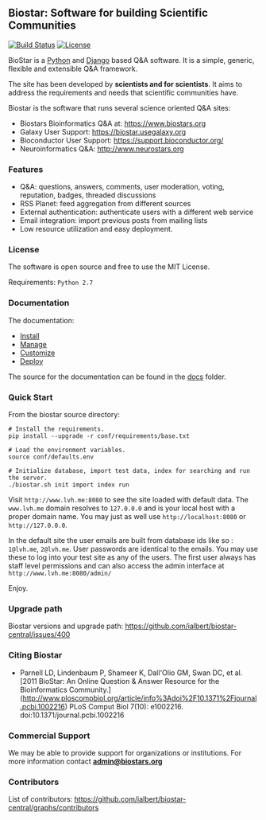 ## Biostar: Software for building Scientific Communities

[![Build Status][build-image]][build-url] 
[![License](http://img.shields.io/:license-mit-blue.svg)](http://doge.mit-license.org)

[build-image]: https://travis-ci.org/ialbert/biostar-central.svg?branch=4.0
[build-url]: https://travis-ci.org/ialbert/biostar-central/builds

BioStar is a [Python][python] and [Django][django] based Q&A software.
It is a simple, generic, flexible and extensible Q&A framework.

The site has been developed by **scientists and for scientists**. It aims
to address the requirements and needs that scientific communities have.

Biostar is the software that runs several science oriented Q&A sites:

 * Biostars Bioinformatics Q&A at: https://www.biostars.org
 * Galaxy User Support: https://biostar.usegalaxy.org
 * Bioconductor User Support: https://support.bioconductor.org/
 * Neuroinformatics Q&A: http://www.neurostars.org

### Features

* Q&A: questions, answers, comments, user moderation, voting, reputation, badges, threaded discussions
* RSS Planet: feed aggregation from different sources
* External authentication: authenticate users with a different web service
* Email integration: import previous posts from mailing lists 
* Low resource utilization and easy deployment. 

### License 

The software is open source and free to use the MIT License.

Requirements: `Python 2.7`

### Documentation

The documentation:

* [Install](docs/install.md)
* [Manage](docs/manage.md)
* [Customize](docs/customize.md)
* [Deploy](docs/deploy.md)

The source for the documentation can be found in  the [docs](./docs) folder.

### Quick Start

From the biostar source directory:

    # Install the requirements.
    pip install --upgrade -r conf/requirements/base.txt

    # Load the environment variables.
    source conf/defaults.env

    # Initialize database, import test data, index for searching and run the server.
    ./biostar.sh init import index run

Visit `http://www.lvh.me:8080` to see the site loaded with default data.
The `www.lvh.me` domain resolves to `127.0.0.0` and is your local host
with a proper domain name. You may just as well use `http://localhost:8080` or `http://127.0.0.0`.

In the default site the user emails are built from database ids like so :
`1@lvh.me`, `2@lvh.me`. User passwords are identical to the emails. 
You may use these to log into your test site as any of the users. 
The first user always has staff level permissions and can 
also access the admin interface at `http://www.lvh.me:8080/admin/`

Enjoy.

### Upgrade path

Biostar versions and upgrade path: https://github.com/ialbert/biostar-central/issues/400

### Citing Biostar

* Parnell LD, Lindenbaum P, Shameer K, Dall'Olio GM, Swan DC, et al.
  [2011 BioStar: An Online Question & Answer Resource for the Bioinformatics Community.] (http://www.ploscompbiol.org/article/info%3Adoi%2F10.1371%2Fjournal.pcbi.1002216)
  PLoS Comput Biol 7(10): e1002216. doi:10.1371/journal.pcbi.1002216

### Commercial Support

We may be able to provide support for organizations or institutions. 
For more information contact **admin@biostars.org**

[django]: http://www.djangoproject.com/
[python]: http://www.python.org/

### Contributors

List of contributors: https://github.com/ialbert/biostar-central/graphs/contributors